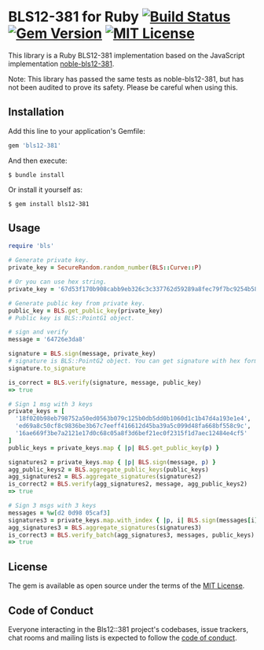 # BLS12-381 for Ruby [![Build Status](https://github.com/azuchi/bls12-381/actions/workflows/main.yml/badge.svg?branch=main)](https://github.com/azuchi/bls12-381/actions/workflows/main.yml/badge.svg?branch=main) [![Gem Version](https://badge.fury.io/rb/bls12-381.svg)](https://badge.fury.io/rb/bls12-381) [![MIT License](http://img.shields.io/badge/license-MIT-blue.svg?style=flat)](LICENSE)

This library is a Ruby BLS12-381 implementation based on the JavaScript implementation [noble-bls12-381](https://github.com/paulmillr/noble-bls12-381).

Note: This library has passed the same tests as noble-bls12-381, but has not been audited to prove its safety.
Please be careful when using this.

## Installation

Add this line to your application's Gemfile:

```ruby
gem 'bls12-381'
```

And then execute:

    $ bundle install

Or install it yourself as:

    $ gem install bls12-381

## Usage

```ruby
require 'bls'

# Generate private key.
private_key = SecureRandom.random_number(BLS::Curve::P)

# Or you can use hex string.
private_key = '67d53f170b908cabb9eb326c3c337762d59289a8fec79f7bc9254b584b73265c'

# Generate public key from private key.
public_key = BLS.get_public_key(private_key)
# Public key is BLS::PointG1 object.

# sign and verify
message = '64726e3da8'

signature = BLS.sign(message, private_key)
# signature is BLS::PointG2 object. You can get signature with hex format using #to_signature method.
signature.to_signature

is_correct = BLS.verify(signature, message, public_key)
=> true

# Sign 1 msg with 3 keys
private_keys = [
  '18f020b98eb798752a50ed0563b079c125b0db5dd0b1060d1c1b47d4a193e1e4',
  'ed69a8c50cf8c9836be3b67c7eeff416612d45ba39a5c099d48fa668bf558c9c',
  '16ae669f3be7a2121e17d0c68c05a8f3d6bef21ec0f2315f1d7aec12484e4cf5'
]
public_keys = private_keys.map { |p| BLS.get_public_key(p) }

signatures2 = private_keys.map { |p| BLS.sign(message, p) }
agg_public_keys2 = BLS.aggregate_public_keys(public_keys)
agg_signatures2 = BLS.aggregate_signatures(signatures2)
is_correct2 = BLS.verify(agg_signatures2, message, agg_public_keys2)
=> true

# Sign 3 msgs with 3 keys
messages = %w[d2 0d98 05caf3]
signatures3 = private_keys.map.with_index { |p, i| BLS.sign(messages[i], p)}
agg_signatures3 = BLS.aggregate_signatures(signatures3)
is_correct3 = BLS.verify_batch(agg_signatures3, messages, public_keys)
=> true
```

## License

The gem is available as open source under the terms of the [MIT License](https://opensource.org/licenses/MIT).

## Code of Conduct

Everyone interacting in the Bls12::381 project's codebases, issue trackers, chat rooms and mailing lists is expected to follow the [code of conduct](https://github.com/[USERNAME]/bls12-381/blob/master/CODE_OF_CONDUCT.md).
